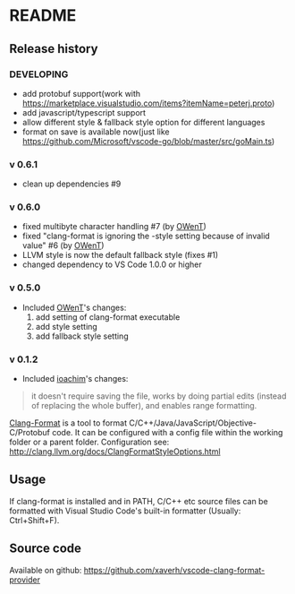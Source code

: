 # README

## Release history

### DEVELOPING
* add protobuf support(work with https://marketplace.visualstudio.com/items?itemName=peterj.proto)
* add javascript/typescript support
* allow different style & fallback style option for different languages
* format on save is available now(just like https://github.com/Microsoft/vscode-go/blob/master/src/goMain.ts)

### v 0.6.1
* clean up dependencies #9

### v 0.6.0
* fixed multibyte character handling #7 (by [OWenT](https://github.com/owt5008137))
* fixed "clang-format is ignoring the -style setting because of invalid value" #6 (by [OWenT](https://github.com/owt5008137))
* LLVM style is now the default fallback style (fixes #1)
* changed dependency to VS Code 1.0.0 or higher

### v 0.5.0
* Included [OWenT](https://github.com/owt5008137)'s changes:
  1. add setting of clang-format executable
  2. add style setting
  3. add fallback style setting

### v 0.1.2
* Included [ioachim](https://github.com/ioachim/)'s changes:
> it doesn't require saving the file, works by doing partial edits (instead of replacing the whole buffer), and enables range formatting.

[Clang-Format](http://clang.llvm.org/docs/ClangFormat.html) is a tool to format C/C++/Java/JavaScript/Objective-C/Protobuf code. It can be configured with a config file within the working folder or a parent folder. Configuration see: http://clang.llvm.org/docs/ClangFormatStyleOptions.html


## Usage
If clang-format is installed and in PATH, C/C++ etc source files can be formatted with Visual Studio Code's built-in formatter (Usually: Ctrl+Shift+F).

## Source code

Available on github: https://github.com/xaverh/vscode-clang-format-provider
